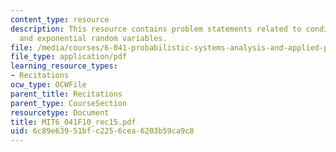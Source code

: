 ```yaml
---
content_type: resource
description: This resource contains problem statements related to conditional probability
  and exponential random variables.
file: /media/courses/6-041-probabilistic-systems-analysis-and-applied-probability-fall-2010/6c89e63951bfc2256cea6203b59ca9c8_MIT6_041F10_rec15.pdf
file_type: application/pdf
learning_resource_types:
- Recitations
ocw_type: OCWFile
parent_title: Recitations
parent_type: CourseSection
resourcetype: Document
title: MIT6_041F10_rec15.pdf
uid: 6c89e639-51bf-c225-6cea-6203b59ca9c8
---
```

